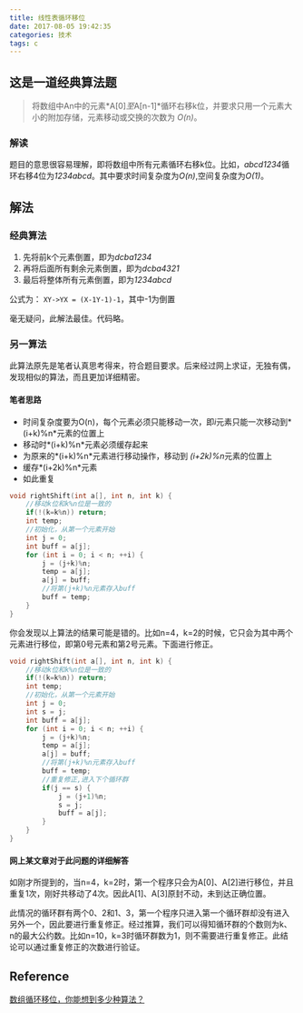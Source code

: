 ```yaml
---
title: 线性表循环移位
date: 2017-08-05 19:42:35
categories: 技术
tags: c
---
```


## 这是一道经典算法题

>将数组中An中的元素*A[0]*至*A[n-1]*循环右移k位，并要求只用一个元素大小的附加存储，元素移动或交换的次数为
*O(n)*。

<!--more-->

### 解读

题目的意思很容易理解，即将数组中所有元素循环右移k位。比如，*abcd1234*循环右移4位为*1234abcd*。其中要求时间复杂度为*O(n)*,空间复杂度为*O(1)*。

## 解法

### 经典算法

1. 先将前k个元素倒置，即为*dcba1234*
2. 再将后面所有剩余元素倒置，即为*dcba4321*
3. 最后将整体所有元素倒置，即为*1234abcd*

公式为：
`XY->YX = (X-1Y-1)-1`，其中-1为倒置

毫无疑问，此解法最佳。代码略。

### 另一算法

此算法原先是笔者认真思考得来，符合题目要求。后来经过网上求证，无独有偶，发现相似的算法，而且更加详细精密。

#### 笔者思路

- 时间复杂度要为O(n)，每个元素必须只能移动一次，即*i*元素只能一次移动到*(i+k)%n*元素的位置上
- 移动时*(i+k)%n*元素必须缓存起来
- 为原来的*(i+k)%n*元素进行移动操作，移动到
*(i+2k)%n*元素的位置上
- 缓存*(i+2k)%n*元素
- 如此重复

```c
void rightShift(int a[], int n, int k) {
    //移动k位和k%n位是一致的
    if(!(k=k%n)) return;
    int temp;
    //初始化，从第一个元素开始
    int j = 0;
    int buff = a[j];
    for (int i = 0; i < n; ++i) {
        j = (j+k)%n;
        temp = a[j];
        a[j] = buff;
        //将第(j+k)%n元素存入buff
        buff = temp;
    }
}
```

你会发现以上算法的结果可能是错的。比如n=4，k=2的时候，它只会为其中两个元素进行移位，即第0号元素和第2号元素。下面进行修正。

```c
void rightShift(int a[], int n, int k) {
    //移动k位和k%n位是一致的
    if(!(k=k%n)) return;
    int temp;
    //初始化，从第一个元素开始
    int j = 0;
    int s = j;
    int buff = a[j];
    for (int i = 0; i < n; ++i) {
        j = (j+k)%n;
        temp = a[j];
        a[j] = buff;
        //将第(j+k)%n元素存入buff
        buff = temp;
        //重复修正,进入下个循环群
        if(j == s) {
            j = (j+1)%n;
            s = j;
            buff = a[j];
        }
    }
}
```

#### 网上某文章对于此问题的详细解答

如刚才所提到的，当n=4，k=2时，第一个程序只会为A[0]、A[2]进行移位，并且重复1次，刚好共移动了4次。因此A[1]、A[3]原封不动，未到达正确位置。

此情况的循环群有两个0、2和1、3，第一个程序只进入第一个循环群却没有进入另外一个，因此要进行重复修正。经过推算，我们可以得知循环群的个数则为k、n的最大公约数。比如n=10，k=3时循环群数为1，则不需要进行重复修正。此结论可以通过重复修正的次数进行验证。


## Reference

[数组循环移位，你能想到多少种算法？](http://blog.thpiano.com/?p=251)
